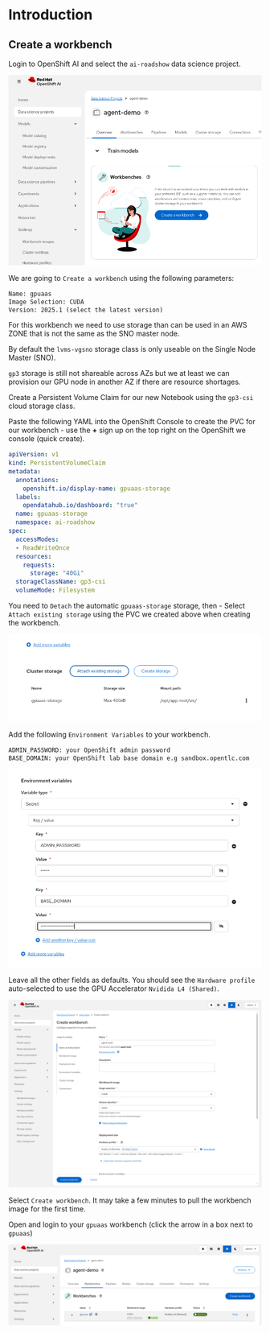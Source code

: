 # Introduction

## Create a workbench

Login to OpenShift AI and select the `ai-roadshow` data science project.

![images/create-workbench.png](images/create-workbench.png)

We are going to `Create a workbench` using the following parameters:

    Name: gpuaas
    Image Selection: CUDA
    Version: 2025.1 (select the latest version)

For this workbench we need to use storage than can be used in an AWS ZONE that is not the same as the SNO master node.

By default the `lvms-vgsno` storage class is only useable on the Single Node Master (SNO).

`gp3` storage is still not shareable across AZs but we at least we can provision our GPU node in another AZ if there are resource shortages.

Create a Persistent Volume Claim for our new Notebook using the `gp3-csi` cloud storage class.

Paste the following YAML into the OpenShift Console to create the PVC for our workbench - use the **+** sign up on the top right on the OpenShift we console (quick create).

```yaml
apiVersion: v1
kind: PersistentVolumeClaim
metadata:
  annotations:
    openshift.io/display-name: gpuaas-storage
  labels:
    opendatahub.io/dashboard: "true"
  name: gpuaas-storage
  namespace: ai-roadshow
spec:
  accessModes:
  - ReadWriteOnce
  resources:
    requests:
      storage: "40Gi"
  storageClassName: gp3-csi
  volumeMode: Filesystem
```

You need to `Detach` the automatic `gpuaas-storage` storage, then - Select `Attach existing storage` using the PVC we created above when creating the workbench.

![images/attach-existing-storage.png](images/attach-existing-storage.png)

Add the following `Environment Variables` to your workbench.

    ADMIN_PASSWORD: your OpenShift admin password
    BASE_DOMAIN: your OpenShift lab base domain e.g sandbox.opentlc.com

![images/workbench-env-vars.png](images/workbench-env-vars.png)

Leave all the other fields as defaults. You should see the `Hardware profile` auto-selected to use the GPU Accelerator `Nvidida L4 (Shared)`.

![images/cuda-workbench.png](images/cuda-workbench.png)

Select `Create workbench`. It may take a few minutes to pull the workbench image for the first time.

Open and login to your `gpuaas` workbench (click the arrow in a box next to `gpuaas`)

![images/open-cuda-workbench.png](images/open-cuda-workbench.png)
